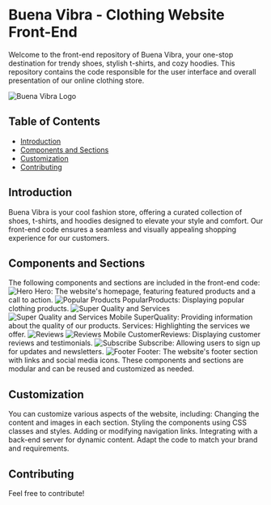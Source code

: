 # Buena Vibra - Clothing Website Front-End

Welcome to the front-end repository of Buena Vibra, your one-stop destination for trendy shoes, stylish t-shirts, and cozy hoodies. This repository contains the code responsible for the user interface and overall presentation of our online clothing store.

![Buena Vibra Logo](./public/Screenshots/buenavibra2.png)

## Table of Contents

- [Introduction](#introduction)
- [Components and Sections](#components-and-sections)
- [Customization](#customization)
- [Contributing](#contributing)

## Introduction
Buena Vibra is your cool fashion store, offering a curated collection of shoes, t-shirts, and hoodies designed to elevate your style and comfort. Our front-end code ensures a seamless and visually appealing shopping experience for our customers.


## Components and Sections
The following components and sections are included in the front-end code:
    ![Hero](./public/Screenshots/s1.png)
    Hero: The website's homepage, featuring featured products and a call to action.
    ![Popular Products](./public/Screenshots/s2.png)
    PopularProducts: Displaying popular clothing products.
    ![Super Quality and Services](./public/Screenshots/s3.png)
    ![Super Quality and Services Mobile](./public/Screenshots/s8.png)
    SuperQuality: Providing information about the quality of our products.
    Services: Highlighting the services we offer.
    ![Reviews](./public/Screenshots/s4.png)
    ![Reviews Mobile](./public/Screenshots/s7.png)
    CustomerReviews: Displaying customer reviews and testimonials.
    ![Subscribe](./public/Screenshots/s6.png)
    Subscribe: Allowing users to sign up for updates and newsletters.
    ![Footer](./public/Screenshots/s5.png)
    Footer: The website's footer section with links and social media icons.
    These components and sections are modular and can be reused and customized as needed.

## Customization
You can customize various aspects of the website, including:
    Changing the content and images in each section.
    Styling the components using CSS classes and styles.
    Adding or modifying navigation links.
    Integrating with a back-end server for dynamic content.
    Adapt the code to match your brand and requirements.

## Contributing
Feel free to contribute!

